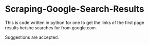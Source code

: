 # Scraping-Google-Search-Results
 This is code written in python for one to get the links of the first page results he/she searches for from google.com.
 
 Suggestions are accepted.

